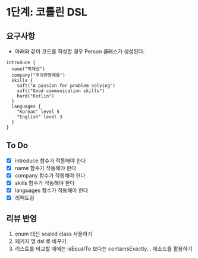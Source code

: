 # 1단계: 코틀린 DSL

## 요구사항
- 아래와 같이 코드를 작성할 경우 Person 클래스가 생성된다.
```
introduce {
  name("박재성")
  company("우아한형제들")
  skills {
    soft("A passion for problem solving")
    soft("Good communication skills")
    hard("Kotlin")
  }
  languages {
    "Korean" level 5
    "English" level 3
  }
}

```

## To Do
- [x] introduce 함수가 작동해야 한다
- [x] name 함수가 작동해야 한다
- [x] company 함수가 작동해야 한다
- [x] skills 함수가 작동해야 한다
- [x] languages 함수가 작동해야 한다
- [x] 리팩토링

## 리뷰 반영
1. enum 대신 sealed class 사용하기
2. 패키지 명 dsl 로 바꾸기
3. 리스트를 비교할 때에는 isEqualTo 보다는 containsExactly... 메소드를 활용하기